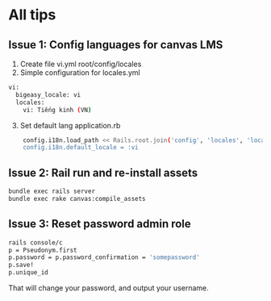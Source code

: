# All tips 
## Issue 1: Config languages for canvas LMS
1. Create file vi.yml root/config/locales
2. Simple configuration for locales.yml
```bash
vi:
  bigeasy_locale: vi
  locales:
    vi: Tiếng kinh (VN)
```
3. Set default lang application.rb
```bash
    config.i18n.load_path << Rails.root.join('config', 'locales', 'locales.yml')
    config.i18n.default_locale = :vi
```
## Issue 2: Rail run and re-install assets
```bash 
bundle exec rails server
bundle exec rake canvas:compile_assets
```


## Issue 3: Reset password admin role

```bash
rails console/c
p = Pseudonym.first
p.password = p.password_confirmation = 'somepassword'
p.save!
p.unique_id
```

That will change your password, and output your username.